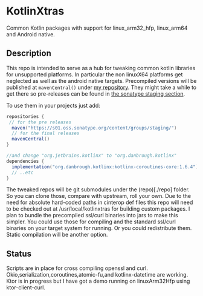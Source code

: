 # KotlinXtras

Common Kotlin packages with support for linux_arm32_hfp, linux_arm64 and Android native.


## Description

This repo is intended to serve as a hub for tweaking common kotlin libraries for unsupported platforms.
In particular the non linuxX64 platforms get neglected as well as the android native targets.
Precompiled versions will be published at `mavenCentral()` under [my repository](https://repo.maven.apache.org/maven2/org/danbrough/).
They might take a while to get there so pre-releases can be found in [the sonatype staging section](https://s01.oss.sonatype.org/content/groups/staging/org/danbrough/kipfs/).

To use them in your projects just add: 

```gradle 
repositories {
 // for the pre releases
  maven("https://s01.oss.sonatype.org/content/groups/staging/")
  // for the final releases
  mavenCentral()
}

//and change "org.jetbrains.kotlinx" to "org.danbrough.kotlinx"
dependencies {
  implementation("org.danbrough.kotlinx:kotlinx-coroutines-core:1.6.4")
  // ..etc 
}
```

The tweaked repos will be git submodules under the (repo)[./repo] folder.
So you can clone those, compare with upstream, roll your own.
Due to the need for absolute hard-coded paths in cinterop def files this repo will need to be checked out at /usr/local/kotlinxtras
for building custom packages.
I plan to bundle the precompiled ssl/curl binaries into jars to make this simpler.
You could use those for compiling and the standard ssl/curl binaries on your target system for running.
Or you could redistribute them.
Static compilation will be another option.

## Status

Scripts are in place for cross compiling openssl and curl.
Okio,serialization,coroutines,atomic-fu,and kotlinx-datetime are working.
Ktor is in progress but I have got a demo running on linuxArm32Hfp using ktor-client-curl.






